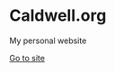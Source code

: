 # Caldwell.org

My personal website

[Go to site](http://caldwell.org.s3-website-us-east-1.amazonaws.com/)